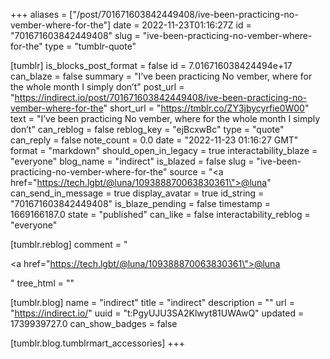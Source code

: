 +++
aliases = ["/post/701671603842449408/ive-been-practicing-no-vember-where-for-the"]
date = 2022-11-23T01:16:27Z
id = "701671603842449408"
slug = "ive-been-practicing-no-vember-where-for-the"
type = "tumblr-quote"

[tumblr]
is_blocks_post_format = false
id = 7.016716038424494e+17
can_blaze = false
summary = "I’ve been practicing No vember, where for the whole month I simply don’t"
post_url = "https://indirect.io/post/701671603842449408/ive-been-practicing-no-vember-where-for-the"
short_url = "https://tmblr.co/ZY3jbycyrfie0W00"
text = "I’ve been practicing No vember, where for the whole month I simply don’t"
can_reblog = false
reblog_key = "ejBcxwBc"
type = "quote"
can_reply = false
note_count = 0.0
date = "2022-11-23 01:16:27 GMT"
format = "markdown"
should_open_in_legacy = true
interactability_blaze = "everyone"
blog_name = "indirect"
is_blazed = false
slug = "ive-been-practicing-no-vember-where-for-the"
source = "<a href=\"https://tech.lgbt/@luna/109388870063830361\">@luna</a>"
can_send_in_message = true
display_avatar = true
id_string = "701671603842449408"
is_blaze_pending = false
timestamp = 1669166187.0
state = "published"
can_like = false
interactability_reblog = "everyone"

[tumblr.reblog]
comment = "<p><a href=\"https://tech.lgbt/@luna/109388870063830361\">@luna</a></p>"
tree_html = ""

[tumblr.blog]
name = "indirect"
title = "indirect"
description = ""
url = "https://indirect.io/"
uuid = "t:PgyUJU3SA2Klwyt81UWAwQ"
updated = 1739939727.0
can_show_badges = false

[tumblr.blog.tumblrmart_accessories]
+++

